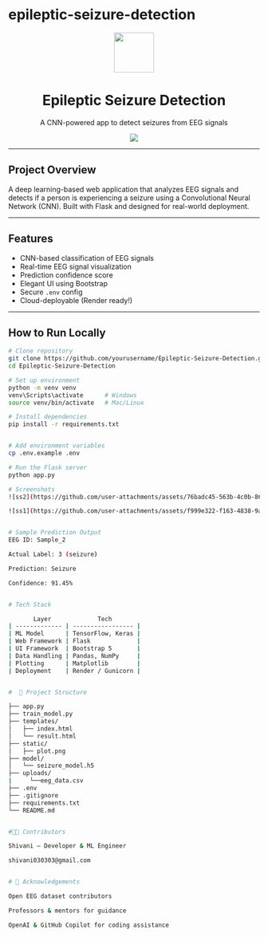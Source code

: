 ﻿# epileptic-seizure-detection

 <p align="center">
  <img src="https://img.icons8.com/ios-filled/100/brain.png" width="80" />
  <h1 align="center">Epileptic Seizure Detection</h1>
  <p align="center">A CNN-powered app to detect seizures from EEG signals</p>
  <p align="center">
    <img src="https://img.shields.io/badge/Made%20with-❤️%20by%20Shivani-blue?style=flat-square" />
  </p>
</p>

---

## Project Overview

A deep learning-based web application that analyzes EEG signals and detects if a person is experiencing a seizure using a Convolutional Neural Network (CNN). Built with Flask and designed for real-world deployment.

---

## Features

-  CNN-based classification of EEG signals
-  Real-time EEG signal visualization
-  Prediction confidence score
-  Elegant UI using Bootstrap
-  Secure `.env` config
-  Cloud-deployable (Render ready!)

---

## How to Run Locally

```bash
# Clone repository
git clone https://github.com/yourusername/Epileptic-Seizure-Detection.git
cd Epileptic-Seizure-Detection

# Set up environment
python -m venv venv
venv\Scripts\activate      # Windows
source venv/bin/activate   # Mac/Linux

# Install dependencies
pip install -r requirements.txt


# Add environment variables
cp .env.example .env

# Run the Flask server
python app.py

# Screenshots
![ss2](https://github.com/user-attachments/assets/76badc45-563b-4c0b-865e-f3f4f049bd30)

![ss1](https://github.com/user-attachments/assets/f999e322-f163-4838-9a6d-3d2f24fad0b3)


# Sample Prediction Output
EEG ID: Sample_2

Actual Label: 3 (seizure)

Prediction: Seizure

Confidence: 91.45%


# Tech Stack

       Layer             Tech              
| ------------- | ----------------- |
| ML Model      | TensorFlow, Keras |
| Web Framework | Flask             |
| UI Framework  | Bootstrap 5       |
| Data Handling | Pandas, NumPy     |
| Plotting      | Matplotlib        |
| Deployment    | Render / Gunicorn |


#  📁 Project Structure

├── app.py
├── train_model.py
├── templates/
│   ├── index.html
│   └── result.html
├── static/
│   ├── plot.png
├── model/
│   └── seizure_model.h5
├── uploads/
|     └──eeg_data.csv
├── .env
├── .gitignore
├── requirements.txt
└── README.md


#👨‍💻 Contributors

Shivani – Developer & ML Engineer

shivani030303@gmail.com


# 🙏 Acknowledgements

Open EEG dataset contributors

Professors & mentors for guidance

OpenAI & GitHub Copilot for coding assistance




